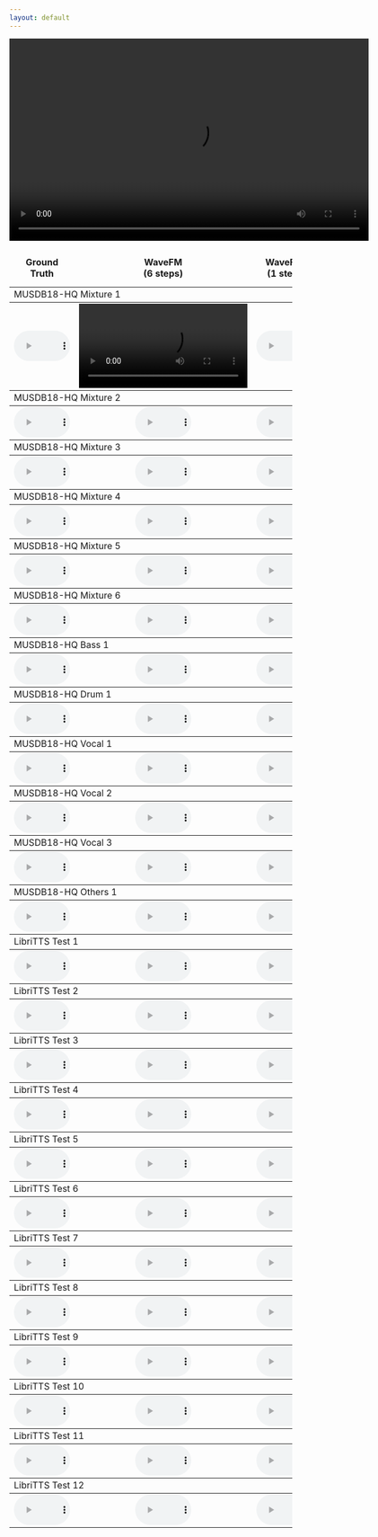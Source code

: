 ```yaml
---
layout: default
---
```


<video width="640" height="360" controls>
    <source src="/asset/__2MwJ2uHu0_000004.mp4" type="video/mp4">
    Your browser does not support the video tag.
</video>

<table><thead><tr><td align="center"><b>Ground</b><br><b>Truth</b></td>
<td align="center"><b>WaveFM</b><br><b>(6 steps)</b></td>
<td align="center"><b>WaveFM</b><br><b>(1 step)</b></td>
<td align="center"><b>BigVGAN-base</b><br><b>(1 step)</b></td>
<td align="center"><b>PriorGrad</b><br><b>(6 steps)</b></td>
<td align="center"><b>DiffWave</b><br><b>(6 steps)</b></td>
<td align="center"><b>HifiGAN-V1</b><br><b>(1 step)</b></td>
<td align="center"><b>FreGrad</b><br><b>(6 steps)</b></td>
<td align="center"><b>FastDiff</b><br><b>(6 steps)</b></td></tr></thead><tbody>
<tbody><tr><td colspan="9">MUSDB18-HQ Mixture 1</td></tr></tbody><tbody><tr>
<td align="center"><audio id="player" controls="" style="width:100px;" preload="auto"><source src="audio\Ground_Truth\Actions_-_South_Of_The_Water.wav"></audio></td>
<td align="center">
<video id="player" controls="" preload="auto"><source src="asset/__2MwJ2uHu0_000004.mp4"></video>
</td>
<td align="center"><audio id="player" controls="" style="width:100px;" preload="auto"><source src="audio\WaveFM_(1_step)\Actions_-_South_Of_The_Water.wav"></audio></td>
<td align="center"><audio id="player" controls="" style="width:100px;" preload="auto"><source src="audio\BigVGAN-base_(1_step)\Actions_-_South_Of_The_Water.wav"></audio></td>
<td align="center"><audio id="player" controls="" style="width:100px;" preload="auto"><source src="audio\PriorGrad_(6_steps)\Actions_-_South_Of_The_Water.wav"></audio></td>
<td align="center"><audio id="player" controls="" style="width:100px;" preload="auto"><source src="audio\DiffWave_(6_steps)\Actions_-_South_Of_The_Water.wav"></audio></td>
<td align="center"><audio id="player" controls="" style="width:100px;" preload="auto"><source src="audio\HifiGAN-V1_(1_step)\Actions_-_South_Of_The_Water.wav"></audio></td>
<td align="center"><audio id="player" controls="" style="width:100px;" preload="auto"><source src="audio\FreGrad_(6_steps)\Actions_-_South_Of_The_Water.wav"></audio></td>
<td align="center"><audio id="player" controls="" style="width:100px;" preload="auto"><source src="audio\FastDiff_(6_steps)\Actions_-_South_Of_The_Water.wav"></audio></td>
</tr></tbody><tbody><tr><td colspan="9">MUSDB18-HQ Mixture 2</td></tr></tbody><tbody><tr>
<td align="center"><audio id="player" controls="" style="width:100px;" preload="auto"><source src="audio\Ground_Truth\Enda_Reilly_-_Cur_An_Long_Ag_Seol.wav"></audio></td>
<td align="center"><audio id="player" controls="" style="width:100px;" preload="auto"><source src="audio\WaveFM_(6_steps)\Enda_Reilly_-_Cur_An_Long_Ag_Seol.wav"></audio></td>
<td align="center"><audio id="player" controls="" style="width:100px;" preload="auto"><source src="audio\WaveFM_(1_step)\Enda_Reilly_-_Cur_An_Long_Ag_Seol.wav"></audio></td>
<td align="center"><audio id="player" controls="" style="width:100px;" preload="auto"><source src="audio\BigVGAN-base_(1_step)\Enda_Reilly_-_Cur_An_Long_Ag_Seol.wav"></audio></td>
<td align="center"><audio id="player" controls="" style="width:100px;" preload="auto"><source src="audio\PriorGrad_(6_steps)\Enda_Reilly_-_Cur_An_Long_Ag_Seol.wav"></audio></td>
<td align="center"><audio id="player" controls="" style="width:100px;" preload="auto"><source src="audio\DiffWave_(6_steps)\Enda_Reilly_-_Cur_An_Long_Ag_Seol.wav"></audio></td>
<td align="center"><audio id="player" controls="" style="width:100px;" preload="auto"><source src="audio\HifiGAN-V1_(1_step)\Enda_Reilly_-_Cur_An_Long_Ag_Seol.wav"></audio></td>
<td align="center"><audio id="player" controls="" style="width:100px;" preload="auto"><source src="audio\FreGrad_(6_steps)\Enda_Reilly_-_Cur_An_Long_Ag_Seol.wav"></audio></td>
<td align="center"><audio id="player" controls="" style="width:100px;" preload="auto"><source src="audio\FastDiff_(6_steps)\Enda_Reilly_-_Cur_An_Long_Ag_Seol.wav"></audio></td>
</tr></tbody><tbody><tr><td colspan="9">MUSDB18-HQ Mixture 3</td></tr></tbody><tbody><tr>
<td align="center"><audio id="player" controls="" style="width:100px;" preload="auto"><source src="audio\Ground_Truth\James_May_-_If_You_Say.wav"></audio></td>
<td align="center"><audio id="player" controls="" style="width:100px;" preload="auto"><source src="audio\WaveFM_(6_steps)\James_May_-_If_You_Say.wav"></audio></td>
<td align="center"><audio id="player" controls="" style="width:100px;" preload="auto"><source src="audio\WaveFM_(1_step)\James_May_-_If_You_Say.wav"></audio></td>
<td align="center"><audio id="player" controls="" style="width:100px;" preload="auto"><source src="audio\BigVGAN-base_(1_step)\James_May_-_If_You_Say.wav"></audio></td>
<td align="center"><audio id="player" controls="" style="width:100px;" preload="auto"><source src="audio\PriorGrad_(6_steps)\James_May_-_If_You_Say.wav"></audio></td>
<td align="center"><audio id="player" controls="" style="width:100px;" preload="auto"><source src="audio\DiffWave_(6_steps)\James_May_-_If_You_Say.wav"></audio></td>
<td align="center"><audio id="player" controls="" style="width:100px;" preload="auto"><source src="audio\HifiGAN-V1_(1_step)\James_May_-_If_You_Say.wav"></audio></td>
<td align="center"><audio id="player" controls="" style="width:100px;" preload="auto"><source src="audio\FreGrad_(6_steps)\James_May_-_If_You_Say.wav"></audio></td>
<td align="center"><audio id="player" controls="" style="width:100px;" preload="auto"><source src="audio\FastDiff_(6_steps)\James_May_-_If_You_Say.wav"></audio></td>
</tr></tbody><tbody><tr><td colspan="9">MUSDB18-HQ Mixture 4</td></tr></tbody><tbody><tr>
<td align="center"><audio id="player" controls="" style="width:100px;" preload="auto"><source src="audio\Ground_Truth\Mu_-_Too_Bright.wav"></audio></td>
<td align="center"><audio id="player" controls="" style="width:100px;" preload="auto"><source src="audio\WaveFM_(6_steps)\Mu_-_Too_Bright.wav"></audio></td>
<td align="center"><audio id="player" controls="" style="width:100px;" preload="auto"><source src="audio\WaveFM_(1_step)\Mu_-_Too_Bright.wav"></audio></td>
<td align="center"><audio id="player" controls="" style="width:100px;" preload="auto"><source src="audio\BigVGAN-base_(1_step)\Mu_-_Too_Bright.wav"></audio></td>
<td align="center"><audio id="player" controls="" style="width:100px;" preload="auto"><source src="audio\PriorGrad_(6_steps)\Mu_-_Too_Bright.wav"></audio></td>
<td align="center"><audio id="player" controls="" style="width:100px;" preload="auto"><source src="audio\DiffWave_(6_steps)\Mu_-_Too_Bright.wav"></audio></td>
<td align="center"><audio id="player" controls="" style="width:100px;" preload="auto"><source src="audio\HifiGAN-V1_(1_step)\Mu_-_Too_Bright.wav"></audio></td>
<td align="center"><audio id="player" controls="" style="width:100px;" preload="auto"><source src="audio\FreGrad_(6_steps)\Mu_-_Too_Bright.wav"></audio></td>
<td align="center"><audio id="player" controls="" style="width:100px;" preload="auto"><source src="audio\FastDiff_(6_steps)\Mu_-_Too_Bright.wav"></audio></td>
</tr></tbody><tbody><tr><td colspan="9">MUSDB18-HQ Mixture 5</td></tr></tbody><tbody><tr>
<td align="center"><audio id="player" controls="" style="width:100px;" preload="auto"><source src="audio\Ground_Truth\Skelpolu_-_Resurrection.wav"></audio></td>
<td align="center"><audio id="player" controls="" style="width:100px;" preload="auto"><source src="audio\WaveFM_(6_steps)\Skelpolu_-_Resurrection.wav"></audio></td>
<td align="center"><audio id="player" controls="" style="width:100px;" preload="auto"><source src="audio\WaveFM_(1_step)\Skelpolu_-_Resurrection.wav"></audio></td>
<td align="center"><audio id="player" controls="" style="width:100px;" preload="auto"><source src="audio\BigVGAN-base_(1_step)\Skelpolu_-_Resurrection.wav"></audio></td>
<td align="center"><audio id="player" controls="" style="width:100px;" preload="auto"><source src="audio\PriorGrad_(6_steps)\Skelpolu_-_Resurrection.wav"></audio></td>
<td align="center"><audio id="player" controls="" style="width:100px;" preload="auto"><source src="audio\DiffWave_(6_steps)\Skelpolu_-_Resurrection.wav"></audio></td>
<td align="center"><audio id="player" controls="" style="width:100px;" preload="auto"><source src="audio\HifiGAN-V1_(1_step)\Skelpolu_-_Resurrection.wav"></audio></td>
<td align="center"><audio id="player" controls="" style="width:100px;" preload="auto"><source src="audio\FreGrad_(6_steps)\Skelpolu_-_Resurrection.wav"></audio></td>
<td align="center"><audio id="player" controls="" style="width:100px;" preload="auto"><source src="audio\FastDiff_(6_steps)\Skelpolu_-_Resurrection.wav"></audio></td>
</tr></tbody><tbody><tr><td colspan="9">MUSDB18-HQ Mixture 6</td></tr></tbody><tbody><tr>
<td align="center"><audio id="player" controls="" style="width:100px;" preload="auto"><source src="audio\Ground_Truth\Young_Griffo_-_Facade.wav"></audio></td>
<td align="center"><audio id="player" controls="" style="width:100px;" preload="auto"><source src="audio\WaveFM_(6_steps)\Young_Griffo_-_Facade.wav"></audio></td>
<td align="center"><audio id="player" controls="" style="width:100px;" preload="auto"><source src="audio\WaveFM_(1_step)\Young_Griffo_-_Facade.wav"></audio></td>
<td align="center"><audio id="player" controls="" style="width:100px;" preload="auto"><source src="audio\BigVGAN-base_(1_step)\Young_Griffo_-_Facade.wav"></audio></td>
<td align="center"><audio id="player" controls="" style="width:100px;" preload="auto"><source src="audio\PriorGrad_(6_steps)\Young_Griffo_-_Facade.wav"></audio></td>
<td align="center"><audio id="player" controls="" style="width:100px;" preload="auto"><source src="audio\DiffWave_(6_steps)\Young_Griffo_-_Facade.wav"></audio></td>
<td align="center"><audio id="player" controls="" style="width:100px;" preload="auto"><source src="audio\HifiGAN-V1_(1_step)\Young_Griffo_-_Facade.wav"></audio></td>
<td align="center"><audio id="player" controls="" style="width:100px;" preload="auto"><source src="audio\FreGrad_(6_steps)\Young_Griffo_-_Facade.wav"></audio></td>
<td align="center"><audio id="player" controls="" style="width:100px;" preload="auto"><source src="audio\FastDiff_(6_steps)\Young_Griffo_-_Facade.wav"></audio></td>
</tr></tbody><tbody><tr><td colspan="9">MUSDB18-HQ Bass 1</td></tr></tbody><tbody><tr>
<td align="center"><audio id="player" controls="" style="width:100px;" preload="auto"><source src="audio\Ground_Truth\Actions_-_Devil's_Words.wav"></audio></td>
<td align="center"><audio id="player" controls="" style="width:100px;" preload="auto"><source src="audio\WaveFM_(6_steps)\Actions_-_Devil's_Words.wav"></audio></td>
<td align="center"><audio id="player" controls="" style="width:100px;" preload="auto"><source src="audio\WaveFM_(1_step)\Actions_-_Devil's_Words.wav"></audio></td>
<td align="center"><audio id="player" controls="" style="width:100px;" preload="auto"><source src="audio\BigVGAN-base_(1_step)\Actions_-_Devil's_Words.wav"></audio></td>
<td align="center"><audio id="player" controls="" style="width:100px;" preload="auto"><source src="audio\PriorGrad_(6_steps)\Actions_-_Devil's_Words.wav"></audio></td>
<td align="center"><audio id="player" controls="" style="width:100px;" preload="auto"><source src="audio\DiffWave_(6_steps)\Actions_-_Devil's_Words.wav"></audio></td>
<td align="center"><audio id="player" controls="" style="width:100px;" preload="auto"><source src="audio\HifiGAN-V1_(1_step)\Actions_-_Devil's_Words.wav"></audio></td>
<td align="center"><audio id="player" controls="" style="width:100px;" preload="auto"><source src="audio\FreGrad_(6_steps)\Actions_-_Devil's_Words.wav"></audio></td>
<td align="center"><audio id="player" controls="" style="width:100px;" preload="auto"><source src="audio\FastDiff_(6_steps)\Actions_-_Devil's_Words.wav"></audio></td>
</tr></tbody><tbody><tr><td colspan="9">MUSDB18-HQ Drum 1</td></tr></tbody><tbody><tr>
<td align="center"><audio id="player" controls="" style="width:100px;" preload="auto"><source src="audio\Ground_Truth\Leaf_-_Summerghost.wav"></audio></td>
<td align="center"><audio id="player" controls="" style="width:100px;" preload="auto"><source src="audio\WaveFM_(6_steps)\Leaf_-_Summerghost.wav"></audio></td>
<td align="center"><audio id="player" controls="" style="width:100px;" preload="auto"><source src="audio\WaveFM_(1_step)\Leaf_-_Summerghost.wav"></audio></td>
<td align="center"><audio id="player" controls="" style="width:100px;" preload="auto"><source src="audio\BigVGAN-base_(1_step)\Leaf_-_Summerghost.wav"></audio></td>
<td align="center"><audio id="player" controls="" style="width:100px;" preload="auto"><source src="audio\PriorGrad_(6_steps)\Leaf_-_Summerghost.wav"></audio></td>
<td align="center"><audio id="player" controls="" style="width:100px;" preload="auto"><source src="audio\DiffWave_(6_steps)\Leaf_-_Summerghost.wav"></audio></td>
<td align="center"><audio id="player" controls="" style="width:100px;" preload="auto"><source src="audio\HifiGAN-V1_(1_step)\Leaf_-_Summerghost.wav"></audio></td>
<td align="center"><audio id="player" controls="" style="width:100px;" preload="auto"><source src="audio\FreGrad_(6_steps)\Leaf_-_Summerghost.wav"></audio></td>
<td align="center"><audio id="player" controls="" style="width:100px;" preload="auto"><source src="audio\FastDiff_(6_steps)\Leaf_-_Summerghost.wav"></audio></td>
</tr></tbody><tbody><tr><td colspan="9">MUSDB18-HQ Vocal 1</td></tr></tbody><tbody><tr>
<td align="center"><audio id="player" controls="" style="width:100px;" preload="auto"><source src="audio\Ground_Truth\Flags_-_54.wav"></audio></td>
<td align="center"><audio id="player" controls="" style="width:100px;" preload="auto"><source src="audio\WaveFM_(6_steps)\Flags_-_54.wav"></audio></td>
<td align="center"><audio id="player" controls="" style="width:100px;" preload="auto"><source src="audio\WaveFM_(1_step)\Flags_-_54.wav"></audio></td>
<td align="center"><audio id="player" controls="" style="width:100px;" preload="auto"><source src="audio\BigVGAN-base_(1_step)\Flags_-_54.wav"></audio></td>
<td align="center"><audio id="player" controls="" style="width:100px;" preload="auto"><source src="audio\PriorGrad_(6_steps)\Flags_-_54.wav"></audio></td>
<td align="center"><audio id="player" controls="" style="width:100px;" preload="auto"><source src="audio\DiffWave_(6_steps)\Flags_-_54.wav"></audio></td>
<td align="center"><audio id="player" controls="" style="width:100px;" preload="auto"><source src="audio\HifiGAN-V1_(1_step)\Flags_-_54.wav"></audio></td>
<td align="center"><audio id="player" controls="" style="width:100px;" preload="auto"><source src="audio\FreGrad_(6_steps)\Flags_-_54.wav"></audio></td>
<td align="center"><audio id="player" controls="" style="width:100px;" preload="auto"><source src="audio\FastDiff_(6_steps)\Flags_-_54.wav"></audio></td>
</tr></tbody><tbody><tr><td colspan="9">MUSDB18-HQ Vocal 2</td></tr></tbody><tbody><tr>
<td align="center"><audio id="player" controls="" style="width:100px;" preload="auto"><source src="audio\Ground_Truth\The_Wrong'Uns_-_Rothko.wav"></audio></td>
<td align="center"><audio id="player" controls="" style="width:100px;" preload="auto"><source src="audio\WaveFM_(6_steps)\The_Wrong'Uns_-_Rothko.wav"></audio></td>
<td align="center"><audio id="player" controls="" style="width:100px;" preload="auto"><source src="audio\WaveFM_(1_step)\The_Wrong'Uns_-_Rothko.wav"></audio></td>
<td align="center"><audio id="player" controls="" style="width:100px;" preload="auto"><source src="audio\BigVGAN-base_(1_step)\The_Wrong'Uns_-_Rothko.wav"></audio></td>
<td align="center"><audio id="player" controls="" style="width:100px;" preload="auto"><source src="audio\PriorGrad_(6_steps)\The_Wrong'Uns_-_Rothko.wav"></audio></td>
<td align="center"><audio id="player" controls="" style="width:100px;" preload="auto"><source src="audio\DiffWave_(6_steps)\The_Wrong'Uns_-_Rothko.wav"></audio></td>
<td align="center"><audio id="player" controls="" style="width:100px;" preload="auto"><source src="audio\HifiGAN-V1_(1_step)\The_Wrong'Uns_-_Rothko.wav"></audio></td>
<td align="center"><audio id="player" controls="" style="width:100px;" preload="auto"><source src="audio\FreGrad_(6_steps)\The_Wrong'Uns_-_Rothko.wav"></audio></td>
<td align="center"><audio id="player" controls="" style="width:100px;" preload="auto"><source src="audio\FastDiff_(6_steps)\The_Wrong'Uns_-_Rothko.wav"></audio></td>
</tr></tbody><tbody><tr><td colspan="9">MUSDB18-HQ Vocal 3</td></tr></tbody><tbody><tr>
<td align="center"><audio id="player" controls="" style="width:100px;" preload="auto"><source src="audio\Ground_Truth\Bill_Chudziak_-_Children_Of_No-one.wav"></audio></td>
<td align="center"><audio id="player" controls="" style="width:100px;" preload="auto"><source src="audio\WaveFM_(6_steps)\Bill_Chudziak_-_Children_Of_No-one.wav"></audio></td>
<td align="center"><audio id="player" controls="" style="width:100px;" preload="auto"><source src="audio\WaveFM_(1_step)\Bill_Chudziak_-_Children_Of_No-one.wav"></audio></td>
<td align="center"><audio id="player" controls="" style="width:100px;" preload="auto"><source src="audio\BigVGAN-base_(1_step)\Bill_Chudziak_-_Children_Of_No-one.wav"></audio></td>
<td align="center"><audio id="player" controls="" style="width:100px;" preload="auto"><source src="audio\PriorGrad_(6_steps)\Bill_Chudziak_-_Children_Of_No-one.wav"></audio></td>
<td align="center"><audio id="player" controls="" style="width:100px;" preload="auto"><source src="audio\DiffWave_(6_steps)\Bill_Chudziak_-_Children_Of_No-one.wav"></audio></td>
<td align="center"><audio id="player" controls="" style="width:100px;" preload="auto"><source src="audio\HifiGAN-V1_(1_step)\Bill_Chudziak_-_Children_Of_No-one.wav"></audio></td>
<td align="center"><audio id="player" controls="" style="width:100px;" preload="auto"><source src="audio\FreGrad_(6_steps)\Bill_Chudziak_-_Children_Of_No-one.wav"></audio></td>
<td align="center"><audio id="player" controls="" style="width:100px;" preload="auto"><source src="audio\FastDiff_(6_steps)\Bill_Chudziak_-_Children_Of_No-one.wav"></audio></td>
</tr></tbody><tbody><tr><td colspan="9">MUSDB18-HQ Others 1</td></tr></tbody><tbody><tr>
<td align="center"><audio id="player" controls="" style="width:100px;" preload="auto"><source src="audio\Ground_Truth\Fergessen_-_Nos_Palpitants.wav"></audio></td>
<td align="center"><audio id="player" controls="" style="width:100px;" preload="auto"><source src="audio\WaveFM_(6_steps)\Fergessen_-_Nos_Palpitants.wav"></audio></td>
<td align="center"><audio id="player" controls="" style="width:100px;" preload="auto"><source src="audio\WaveFM_(1_step)\Fergessen_-_Nos_Palpitants.wav"></audio></td>
<td align="center"><audio id="player" controls="" style="width:100px;" preload="auto"><source src="audio\BigVGAN-base_(1_step)\Fergessen_-_Nos_Palpitants.wav"></audio></td>
<td align="center"><audio id="player" controls="" style="width:100px;" preload="auto"><source src="audio\PriorGrad_(6_steps)\Fergessen_-_Nos_Palpitants.wav"></audio></td>
<td align="center"><audio id="player" controls="" style="width:100px;" preload="auto"><source src="audio\DiffWave_(6_steps)\Fergessen_-_Nos_Palpitants.wav"></audio></td>
<td align="center"><audio id="player" controls="" style="width:100px;" preload="auto"><source src="audio\HifiGAN-V1_(1_step)\Fergessen_-_Nos_Palpitants.wav"></audio></td>
<td align="center"><audio id="player" controls="" style="width:100px;" preload="auto"><source src="audio\FreGrad_(6_steps)\Fergessen_-_Nos_Palpitants.wav"></audio></td>
<td align="center"><audio id="player" controls="" style="width:100px;" preload="auto"><source src="audio\FastDiff_(6_steps)\Fergessen_-_Nos_Palpitants.wav"></audio></td>
</tr></tbody><tbody><tr><td colspan="9">LibriTTS Test 1</td></tr></tbody><tbody><tr>
<td align="center"><audio id="player" controls="" style="width:100px;" preload="auto"><source src="audio\Ground_Truth\84_121123_000015_000000.wav"></audio></td>
<td align="center"><audio id="player" controls="" style="width:100px;" preload="auto"><source src="audio\WaveFM_(6_steps)\84_121123_000015_000000.wav"></audio></td>
<td align="center"><audio id="player" controls="" style="width:100px;" preload="auto"><source src="audio\WaveFM_(1_step)\84_121123_000015_000000.wav"></audio></td>
<td align="center"><audio id="player" controls="" style="width:100px;" preload="auto"><source src="audio\BigVGAN-base_(1_step)\84_121123_000015_000000.wav"></audio></td>
<td align="center"><audio id="player" controls="" style="width:100px;" preload="auto"><source src="audio\PriorGrad_(6_steps)\84_121123_000015_000000.wav"></audio></td>
<td align="center"><audio id="player" controls="" style="width:100px;" preload="auto"><source src="audio\DiffWave_(6_steps)\84_121123_000015_000000.wav"></audio></td>
<td align="center"><audio id="player" controls="" style="width:100px;" preload="auto"><source src="audio\HifiGAN-V1_(1_step)\84_121123_000015_000000.wav"></audio></td>
<td align="center"><audio id="player" controls="" style="width:100px;" preload="auto"><source src="audio\FreGrad_(6_steps)\84_121123_000015_000000.wav"></audio></td>
<td align="center"><audio id="player" controls="" style="width:100px;" preload="auto"><source src="audio\FastDiff_(6_steps)\84_121123_000015_000000.wav"></audio></td>
</tr></tbody><tbody><tr><td colspan="9">LibriTTS Test 2</td></tr></tbody><tbody><tr>
<td align="center"><audio id="player" controls="" style="width:100px;" preload="auto"><source src="audio\Ground_Truth\174_168635_000024_000001.wav"></audio></td>
<td align="center"><audio id="player" controls="" style="width:100px;" preload="auto"><source src="audio\WaveFM_(6_steps)\174_168635_000024_000001.wav"></audio></td>
<td align="center"><audio id="player" controls="" style="width:100px;" preload="auto"><source src="audio\WaveFM_(1_step)\174_168635_000024_000001.wav"></audio></td>
<td align="center"><audio id="player" controls="" style="width:100px;" preload="auto"><source src="audio\BigVGAN-base_(1_step)\174_168635_000024_000001.wav"></audio></td>
<td align="center"><audio id="player" controls="" style="width:100px;" preload="auto"><source src="audio\PriorGrad_(6_steps)\174_168635_000024_000001.wav"></audio></td>
<td align="center"><audio id="player" controls="" style="width:100px;" preload="auto"><source src="audio\DiffWave_(6_steps)\174_168635_000024_000001.wav"></audio></td>
<td align="center"><audio id="player" controls="" style="width:100px;" preload="auto"><source src="audio\HifiGAN-V1_(1_step)\174_168635_000024_000001.wav"></audio></td>
<td align="center"><audio id="player" controls="" style="width:100px;" preload="auto"><source src="audio\FreGrad_(6_steps)\174_168635_000024_000001.wav"></audio></td>
<td align="center"><audio id="player" controls="" style="width:100px;" preload="auto"><source src="audio\FastDiff_(6_steps)\174_168635_000024_000001.wav"></audio></td>
</tr></tbody><tbody><tr><td colspan="9">LibriTTS Test 3</td></tr></tbody><tbody><tr>
<td align="center"><audio id="player" controls="" style="width:100px;" preload="auto"><source src="audio\Ground_Truth\1188_133604_000018_000000.wav"></audio></td>
<td align="center"><audio id="player" controls="" style="width:100px;" preload="auto"><source src="audio\WaveFM_(6_steps)\1188_133604_000018_000000.wav"></audio></td>
<td align="center"><audio id="player" controls="" style="width:100px;" preload="auto"><source src="audio\WaveFM_(1_step)\1188_133604_000018_000000.wav"></audio></td>
<td align="center"><audio id="player" controls="" style="width:100px;" preload="auto"><source src="audio\BigVGAN-base_(1_step)\1188_133604_000018_000000.wav"></audio></td>
<td align="center"><audio id="player" controls="" style="width:100px;" preload="auto"><source src="audio\PriorGrad_(6_steps)\1188_133604_000018_000000.wav"></audio></td>
<td align="center"><audio id="player" controls="" style="width:100px;" preload="auto"><source src="audio\DiffWave_(6_steps)\1188_133604_000018_000000.wav"></audio></td>
<td align="center"><audio id="player" controls="" style="width:100px;" preload="auto"><source src="audio\HifiGAN-V1_(1_step)\1188_133604_000018_000000.wav"></audio></td>
<td align="center"><audio id="player" controls="" style="width:100px;" preload="auto"><source src="audio\FreGrad_(6_steps)\1188_133604_000018_000000.wav"></audio></td>
<td align="center"><audio id="player" controls="" style="width:100px;" preload="auto"><source src="audio\FastDiff_(6_steps)\1188_133604_000018_000000.wav"></audio></td>
</tr></tbody><tbody><tr><td colspan="9">LibriTTS Test 4</td></tr></tbody><tbody><tr>
<td align="center"><audio id="player" controls="" style="width:100px;" preload="auto"><source src="audio\Ground_Truth\1272_135031_000054_000000.wav"></audio></td>
<td align="center"><audio id="player" controls="" style="width:100px;" preload="auto"><source src="audio\WaveFM_(6_steps)\1272_135031_000054_000000.wav"></audio></td>
<td align="center"><audio id="player" controls="" style="width:100px;" preload="auto"><source src="audio\WaveFM_(1_step)\1272_135031_000054_000000.wav"></audio></td>
<td align="center"><audio id="player" controls="" style="width:100px;" preload="auto"><source src="audio\BigVGAN-base_(1_step)\1272_135031_000054_000000.wav"></audio></td>
<td align="center"><audio id="player" controls="" style="width:100px;" preload="auto"><source src="audio\PriorGrad_(6_steps)\1272_135031_000054_000000.wav"></audio></td>
<td align="center"><audio id="player" controls="" style="width:100px;" preload="auto"><source src="audio\DiffWave_(6_steps)\1272_135031_000054_000000.wav"></audio></td>
<td align="center"><audio id="player" controls="" style="width:100px;" preload="auto"><source src="audio\HifiGAN-V1_(1_step)\1272_135031_000054_000000.wav"></audio></td>
<td align="center"><audio id="player" controls="" style="width:100px;" preload="auto"><source src="audio\FreGrad_(6_steps)\1272_135031_000054_000000.wav"></audio></td>
<td align="center"><audio id="player" controls="" style="width:100px;" preload="auto"><source src="audio\FastDiff_(6_steps)\1272_135031_000054_000000.wav"></audio></td>
</tr></tbody><tbody><tr><td colspan="9">LibriTTS Test 5</td></tr></tbody><tbody><tr>
<td align="center"><audio id="player" controls="" style="width:100px;" preload="auto"><source src="audio\Ground_Truth\2277_149896_000023_000001.wav"></audio></td>
<td align="center"><audio id="player" controls="" style="width:100px;" preload="auto"><source src="audio\WaveFM_(6_steps)\2277_149896_000023_000001.wav"></audio></td>
<td align="center"><audio id="player" controls="" style="width:100px;" preload="auto"><source src="audio\WaveFM_(1_step)\2277_149896_000023_000001.wav"></audio></td>
<td align="center"><audio id="player" controls="" style="width:100px;" preload="auto"><source src="audio\BigVGAN-base_(1_step)\2277_149896_000023_000001.wav"></audio></td>
<td align="center"><audio id="player" controls="" style="width:100px;" preload="auto"><source src="audio\PriorGrad_(6_steps)\2277_149896_000023_000001.wav"></audio></td>
<td align="center"><audio id="player" controls="" style="width:100px;" preload="auto"><source src="audio\DiffWave_(6_steps)\2277_149896_000023_000001.wav"></audio></td>
<td align="center"><audio id="player" controls="" style="width:100px;" preload="auto"><source src="audio\HifiGAN-V1_(1_step)\2277_149896_000023_000001.wav"></audio></td>
<td align="center"><audio id="player" controls="" style="width:100px;" preload="auto"><source src="audio\FreGrad_(6_steps)\2277_149896_000023_000001.wav"></audio></td>
<td align="center"><audio id="player" controls="" style="width:100px;" preload="auto"><source src="audio\FastDiff_(6_steps)\2277_149896_000023_000001.wav"></audio></td>
</tr></tbody><tbody><tr><td colspan="9">LibriTTS Test 6</td></tr></tbody><tbody><tr>
<td align="center"><audio id="player" controls="" style="width:100px;" preload="auto"><source src="audio\Ground_Truth\3538_163624_000015_000000.wav"></audio></td>
<td align="center"><audio id="player" controls="" style="width:100px;" preload="auto"><source src="audio\WaveFM_(6_steps)\3538_163624_000015_000000.wav"></audio></td>
<td align="center"><audio id="player" controls="" style="width:100px;" preload="auto"><source src="audio\WaveFM_(1_step)\3538_163624_000015_000000.wav"></audio></td>
<td align="center"><audio id="player" controls="" style="width:100px;" preload="auto"><source src="audio\BigVGAN-base_(1_step)\3538_163624_000015_000000.wav"></audio></td>
<td align="center"><audio id="player" controls="" style="width:100px;" preload="auto"><source src="audio\PriorGrad_(6_steps)\3538_163624_000015_000000.wav"></audio></td>
<td align="center"><audio id="player" controls="" style="width:100px;" preload="auto"><source src="audio\DiffWave_(6_steps)\3538_163624_000015_000000.wav"></audio></td>
<td align="center"><audio id="player" controls="" style="width:100px;" preload="auto"><source src="audio\HifiGAN-V1_(1_step)\3538_163624_000015_000000.wav"></audio></td>
<td align="center"><audio id="player" controls="" style="width:100px;" preload="auto"><source src="audio\FreGrad_(6_steps)\3538_163624_000015_000000.wav"></audio></td>
<td align="center"><audio id="player" controls="" style="width:100px;" preload="auto"><source src="audio\FastDiff_(6_steps)\3538_163624_000015_000000.wav"></audio></td>
</tr></tbody><tbody><tr><td colspan="9">LibriTTS Test 7</td></tr></tbody><tbody><tr>
<td align="center"><audio id="player" controls="" style="width:100px;" preload="auto"><source src="audio\Ground_Truth\3752_4944_000062_000000.wav"></audio></td>
<td align="center"><audio id="player" controls="" style="width:100px;" preload="auto"><source src="audio\WaveFM_(6_steps)\3752_4944_000062_000000.wav"></audio></td>
<td align="center"><audio id="player" controls="" style="width:100px;" preload="auto"><source src="audio\WaveFM_(1_step)\3752_4944_000062_000000.wav"></audio></td>
<td align="center"><audio id="player" controls="" style="width:100px;" preload="auto"><source src="audio\BigVGAN-base_(1_step)\3752_4944_000062_000000.wav"></audio></td>
<td align="center"><audio id="player" controls="" style="width:100px;" preload="auto"><source src="audio\PriorGrad_(6_steps)\3752_4944_000062_000000.wav"></audio></td>
<td align="center"><audio id="player" controls="" style="width:100px;" preload="auto"><source src="audio\DiffWave_(6_steps)\3752_4944_000062_000000.wav"></audio></td>
<td align="center"><audio id="player" controls="" style="width:100px;" preload="auto"><source src="audio\HifiGAN-V1_(1_step)\3752_4944_000062_000000.wav"></audio></td>
<td align="center"><audio id="player" controls="" style="width:100px;" preload="auto"><source src="audio\FreGrad_(6_steps)\3752_4944_000062_000000.wav"></audio></td>
<td align="center"><audio id="player" controls="" style="width:100px;" preload="auto"><source src="audio\FastDiff_(6_steps)\3752_4944_000062_000000.wav"></audio></td>
</tr></tbody><tbody><tr><td colspan="9">LibriTTS Test 8</td></tr></tbody><tbody><tr>
<td align="center"><audio id="player" controls="" style="width:100px;" preload="auto"><source src="audio\Ground_Truth\4294_32859_000015_000002.wav"></audio></td>
<td align="center"><audio id="player" controls="" style="width:100px;" preload="auto"><source src="audio\WaveFM_(6_steps)\4294_32859_000015_000002.wav"></audio></td>
<td align="center"><audio id="player" controls="" style="width:100px;" preload="auto"><source src="audio\WaveFM_(1_step)\4294_32859_000015_000002.wav"></audio></td>
<td align="center"><audio id="player" controls="" style="width:100px;" preload="auto"><source src="audio\BigVGAN-base_(1_step)\4294_32859_000015_000002.wav"></audio></td>
<td align="center"><audio id="player" controls="" style="width:100px;" preload="auto"><source src="audio\PriorGrad_(6_steps)\4294_32859_000015_000002.wav"></audio></td>
<td align="center"><audio id="player" controls="" style="width:100px;" preload="auto"><source src="audio\DiffWave_(6_steps)\4294_32859_000015_000002.wav"></audio></td>
<td align="center"><audio id="player" controls="" style="width:100px;" preload="auto"><source src="audio\HifiGAN-V1_(1_step)\4294_32859_000015_000002.wav"></audio></td>
<td align="center"><audio id="player" controls="" style="width:100px;" preload="auto"><source src="audio\FreGrad_(6_steps)\4294_32859_000015_000002.wav"></audio></td>
<td align="center"><audio id="player" controls="" style="width:100px;" preload="auto"><source src="audio\FastDiff_(6_steps)\4294_32859_000015_000002.wav"></audio></td>
</tr></tbody><tbody><tr><td colspan="9">LibriTTS Test 9</td></tr></tbody><tbody><tr>
<td align="center"><audio id="player" controls="" style="width:100px;" preload="auto"><source src="audio\Ground_Truth\5338_284437_000037_000001.wav"></audio></td>
<td align="center"><audio id="player" controls="" style="width:100px;" preload="auto"><source src="audio\WaveFM_(6_steps)\5338_284437_000037_000001.wav"></audio></td>
<td align="center"><audio id="player" controls="" style="width:100px;" preload="auto"><source src="audio\WaveFM_(1_step)\5338_284437_000037_000001.wav"></audio></td>
<td align="center"><audio id="player" controls="" style="width:100px;" preload="auto"><source src="audio\BigVGAN-base_(1_step)\5338_284437_000037_000001.wav"></audio></td>
<td align="center"><audio id="player" controls="" style="width:100px;" preload="auto"><source src="audio\PriorGrad_(6_steps)\5338_284437_000037_000001.wav"></audio></td>
<td align="center"><audio id="player" controls="" style="width:100px;" preload="auto"><source src="audio\DiffWave_(6_steps)\5338_284437_000037_000001.wav"></audio></td>
<td align="center"><audio id="player" controls="" style="width:100px;" preload="auto"><source src="audio\HifiGAN-V1_(1_step)\5338_284437_000037_000001.wav"></audio></td>
<td align="center"><audio id="player" controls="" style="width:100px;" preload="auto"><source src="audio\FreGrad_(6_steps)\5338_284437_000037_000001.wav"></audio></td>
<td align="center"><audio id="player" controls="" style="width:100px;" preload="auto"><source src="audio\FastDiff_(6_steps)\5338_284437_000037_000001.wav"></audio></td>
</tr></tbody><tbody><tr><td colspan="9">LibriTTS Test 10</td></tr></tbody><tbody><tr>
<td align="center"><audio id="player" controls="" style="width:100px;" preload="auto"><source src="audio\Ground_Truth\5536_43358_000011_000002.wav"></audio></td>
<td align="center"><audio id="player" controls="" style="width:100px;" preload="auto"><source src="audio\WaveFM_(6_steps)\5536_43358_000011_000002.wav"></audio></td>
<td align="center"><audio id="player" controls="" style="width:100px;" preload="auto"><source src="audio\WaveFM_(1_step)\5536_43358_000011_000002.wav"></audio></td>
<td align="center"><audio id="player" controls="" style="width:100px;" preload="auto"><source src="audio\BigVGAN-base_(1_step)\5536_43358_000011_000002.wav"></audio></td>
<td align="center"><audio id="player" controls="" style="width:100px;" preload="auto"><source src="audio\PriorGrad_(6_steps)\5536_43358_000011_000002.wav"></audio></td>
<td align="center"><audio id="player" controls="" style="width:100px;" preload="auto"><source src="audio\DiffWave_(6_steps)\5536_43358_000011_000002.wav"></audio></td>
<td align="center"><audio id="player" controls="" style="width:100px;" preload="auto"><source src="audio\HifiGAN-V1_(1_step)\5536_43358_000011_000002.wav"></audio></td>
<td align="center"><audio id="player" controls="" style="width:100px;" preload="auto"><source src="audio\FreGrad_(6_steps)\5536_43358_000011_000002.wav"></audio></td>
<td align="center"><audio id="player" controls="" style="width:100px;" preload="auto"><source src="audio\FastDiff_(6_steps)\5536_43358_000011_000002.wav"></audio></td>
</tr></tbody><tbody><tr><td colspan="9">LibriTTS Test 11</td></tr></tbody><tbody><tr>
<td align="center"><audio id="player" controls="" style="width:100px;" preload="auto"><source src="audio\Ground_Truth\6241_61946_000049_000000.wav"></audio></td>
<td align="center"><audio id="player" controls="" style="width:100px;" preload="auto"><source src="audio\WaveFM_(6_steps)\6241_61946_000049_000000.wav"></audio></td>
<td align="center"><audio id="player" controls="" style="width:100px;" preload="auto"><source src="audio\WaveFM_(1_step)\6241_61946_000049_000000.wav"></audio></td>
<td align="center"><audio id="player" controls="" style="width:100px;" preload="auto"><source src="audio\BigVGAN-base_(1_step)\6241_61946_000049_000000.wav"></audio></td>
<td align="center"><audio id="player" controls="" style="width:100px;" preload="auto"><source src="audio\PriorGrad_(6_steps)\6241_61946_000049_000000.wav"></audio></td>
<td align="center"><audio id="player" controls="" style="width:100px;" preload="auto"><source src="audio\DiffWave_(6_steps)\6241_61946_000049_000000.wav"></audio></td>
<td align="center"><audio id="player" controls="" style="width:100px;" preload="auto"><source src="audio\HifiGAN-V1_(1_step)\6241_61946_000049_000000.wav"></audio></td>
<td align="center"><audio id="player" controls="" style="width:100px;" preload="auto"><source src="audio\FreGrad_(6_steps)\6241_61946_000049_000000.wav"></audio></td>
<td align="center"><audio id="player" controls="" style="width:100px;" preload="auto"><source src="audio\FastDiff_(6_steps)\6241_61946_000049_000000.wav"></audio></td>
</tr></tbody><tbody><tr><td colspan="9">LibriTTS Test 12</td></tr></tbody><tbody><tr>
<td align="center"><audio id="player" controls="" style="width:100px;" preload="auto"><source src="audio\Ground_Truth\7850_73752_000010_000000.wav"></audio></td>
<td align="center"><audio id="player" controls="" style="width:100px;" preload="auto"><source src="audio\WaveFM_(6_steps)\7850_73752_000010_000000.wav"></audio></td>
<td align="center"><audio id="player" controls="" style="width:100px;" preload="auto"><source src="audio\WaveFM_(1_step)\7850_73752_000010_000000.wav"></audio></td>
<td align="center"><audio id="player" controls="" style="width:100px;" preload="auto"><source src="audio\BigVGAN-base_(1_step)\7850_73752_000010_000000.wav"></audio></td>
<td align="center"><audio id="player" controls="" style="width:100px;" preload="auto"><source src="audio\PriorGrad_(6_steps)\7850_73752_000010_000000.wav"></audio></td>
<td align="center"><audio id="player" controls="" style="width:100px;" preload="auto"><source src="audio\DiffWave_(6_steps)\7850_73752_000010_000000.wav"></audio></td>
<td align="center"><audio id="player" controls="" style="width:100px;" preload="auto"><source src="audio\HifiGAN-V1_(1_step)\7850_73752_000010_000000.wav"></audio></td>
<td align="center"><audio id="player" controls="" style="width:100px;" preload="auto"><source src="audio\FreGrad_(6_steps)\7850_73752_000010_000000.wav"></audio></td>
<td align="center"><audio id="player" controls="" style="width:100px;" preload="auto"><source src="audio\FastDiff_(6_steps)\7850_73752_000010_000000.wav"></audio></td>
</tr></tbody>
